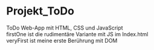 # Projekt_ToDo
ToDo Web-App mit HTML, CSS und JavaScript<br/>
firstOne ist die rudimentäre Variante mit JS im Index.html<br/>
veryFirst ist meine erste Berührung mit DOM
